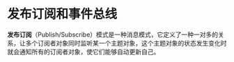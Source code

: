 # 发布订阅和事件总线

**发布订阅**（Publish/Subscribe）模式是一种消息模式，它定义了一种一对多的关系，让多个订阅者对象同时监听某一个主题对象，这个主题对象的状态发生变化时就会通知所有的订阅者对象，使它们能够自动更新自己。
